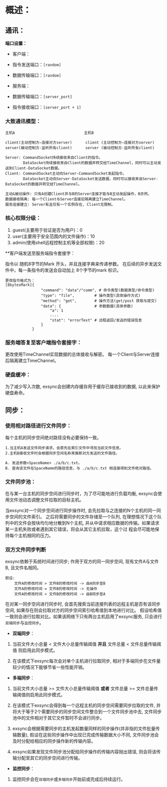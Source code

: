# 概述：
## 通讯：

**端口设置：**

* 客户端：
* 指令发送端口：`[random]`
* 数据传输端口：`[random]`


* 服务端：
* 数据传输端口：`[server_port]`
* 指令接收端口：`[server_port + 1]`

### 大致通讯模型：

    主机A                               主机B

    client(主动控制方—连接对方server)      client (主动控制方—连接对方server)
    server(被动控制方-监听所有client)      server (被动控制方-监听所有client)

    Server: CommandSocket持续接收来自Client的指令。
            DataSocket持续接收来自Client的数据并转交给TimeChannel，同时可以主动发送到Client-DataSocket数据。
    Client: CommandSocket主动向Server-CommandSocket发起指令。
            DataSocket主动向Server-DataSocket发送数据，同时可以接收来自Server-DataSocket的数据并转交给TimeChannel。

    主动&被动操作: 只有A创建Client并与B的Server连接才能与B主动发起操作，B亦然。
    数据接收隔离: 每一个Client与Server连接后隔离建立TimeChannel。
    服务连接建立: Server有且仅有一个实例存在, Client无限制。

### 核心权限分级：

1. guest(主要用于验证是否为用户)：0
2. user(主要用于安全范围内的文件操作)：10
3. admin(使用shell远程控制主机等全部权限)：20

**客户端发送至服务端指令套接字：

指令以 随机8字节的Mark 开头，并且连接字典来传递参数。
在后续的异步发送文件中，每一条指令的发送会自动加上 8个字节的mark 标识。

    更改指令格式为：
    [8bytesMark]{
                    "command": "data"/"comm", # 命令类型(数据类型/命令类型)
                    "type": "file",         # 操作类型(具体操作方式)
                    "method": "get",        # 操作方法(get/post 获取与提交)
                    "data": {               # 参数数据(具体参数)
                        "a": 1
                        ....
                        "stat": "errorText" # 远程返回/发送的错误信息
                    }
                }

### 服务端答复至客户端指令套接字：

更改使用TimeChannel实现数据的总体接收与解密。
每一个Client与Server连接后隔离建立TimeChannel。

### 硬盘缓冲：

为了减少写入次数, exsync会创建内存缓存用于缓存已接收到的数据, 以此来保护硬盘寿命。


## 同步：

### 使用相对路径进行文件同步：

每个主机的同步空间绝对路径没有必要保持一致。

    1.当主机A发送文件同步请求，会首先在索引文件中寻找当前文件信息。
    2.主机B接收文件时会根据同步空间名称来推断对方发送的文件路径。
        
    A. 发送参数<SpaceName> ./a/b/c.txt。
    B. 查询该文件在SpaceName的路径信息，与 ./a/b/c.txt 相连接得到文件绝对路径。

### 文件同步池：

在与某一台主机的同步空间进行同步时，为了尽可能地进行负载均衡, exsync会使用文件池动态调整文件拉取的目标主机。

当exsync对一个同步空间进行同步操作时, 会先拉取与之连接的N个主机的同一同步空间的文件索引。
之后将需要同步的文件存储至一个队列, 在理想情况下这个队列中的文件会按块均匀地分散到N个主机,
并从中请求相应数据的传输。如果请求某一主机失败或者遇到其它错误，将会从其它主机拉取，这个过
程会尽可能地保持每个主机相同的压力。

### 双方文件同步判断

exsync依赖于系统时间进行同步; 作用于双方的同一同步空间, 现有文件A与文件B, 且文件名相同。

    假设:
        文件A的修改时间 > 文件B的修改时间 -> 由A同步至B
        文件A的修改时间 = 文件B的修改时间 -> 无操作
        文件A的修改时间 < 文件B的修改时间 -> 由B同步至A

在对某一同步空间进行同步时, 会首先搜索当前连接列表的远程主机是否有该同步空间, 如果存在则会拉取对方的同步空间索引哈希值到本地进行对比。
假设哈希值一致则会进行拉取对比。如果该网络下只有两台主机启用了exsync服务, 只会进行`双端同步`与`监控同步`。

* **双端同步**：

1. 当前文件大小总量 < 文件大小总量传输阈值 **并且** 文件总量 < 文件总量传输阈值 则启用此同步模式。

2. 在该模式下exsync每次会对单个主机进行拉取同步, 相对于多端同步在文件量较少的情况下能够节省一些性能开销。

* **多端同步**：

1. 当前文件大小总量 >= 文件大小总量传输阈值 **或者** 文件总量 >= 文件总量传输阈值则启用此同步模式。

2. 在该模式下exsync会得到每一个远程主机的同步空间需要同步拉取的文件, 并将大于等于2个需要同步的同步空间文件整合到一个文件同步池中去, 文件同步池中的文件相对于其它文件暂时不会进行同步。

3. exsync会根据需要同步的主机发起数量同样的同步操作(并非指的文件批量传输数量), 假设在这些同步操作中出现已完成传输数据大小不同, 文件同步池会及时分配给相应的同步操作新的传输内容。

4. exsync如果发现文件同步池分配给同步操作的传输内容抛出错误, 则会将该传输分配至其它的同步空间进行传输。 


* **监控同步**：

1. 监控同步会在`双端同步`或`多端同步`开始前或完成后持续运行。


